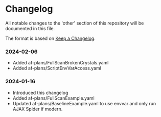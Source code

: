 # Changelog
All notable changes to the 'other' section of this repository will be documented in this file.

The format is based on [Keep a Changelog](https://keepachangelog.com/en/1.0.0/).

### 2024-02-06
- Added af-plans/FullScanBrokenCrystals.yaml
- Added af-plans/ScriptEnvVarAccess.yaml

### 2024-01-16
- Introduced this changelog
- Added af-plans/FullScanExample.yaml
- Updated af-plans/BaselineExample.yaml to use envvar and only run AJAX Spider if modern.
